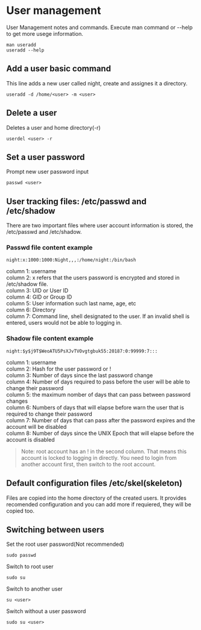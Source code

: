 # User management

User Management notes and commands. Execute man command or --help to get more usege information.

    man useradd
    useradd --help

## Add a user basic command

This line adds a new user called night, create and assignes it a directory.

    useradd -d /home/<user> -m <user>

## Delete a user

Deletes a user and home directory(-r)

    userdel <user> -r

## Set a user password

Prompt new user password input

    passwd <user>

## User tracking files: /etc/passwd and /etc/shadow

There are two important files where user account information is stored, the /etc/passwd and /etc/shadow.

### Passwd file content example

    night:x:1000:1000:Night,,,:/home/night:/bin/bash

column 1: username  
column 2: x refers that the users password is encrypted and stored in /etc/shadow file.  
column 3: UID or User ID  
column 4: GID or Group ID  
column 5: User information such last name, age, etc  
column 6: Directory  
column 7: Command line, shell designated to the user. If an invalid shell is entered, users would not be able to logging in.

### Shadow file content example

    night:$y$j9T$WeoATU5PsXJvTVOvgtgbuk55:20187:0:99999:7:::

column 1: username  
column 2: Hash for the user password or !  
column 3: Number of days since the last password change  
column 4: Number of days required to pass before the user will be able to change their password  
column 5: the maximum nomber of days that can pass between password changes  
column 6: Numbers of days that will elapse before warn the user that is required to change their password  
column 7: Number of days that can pass after the password expires and the account will be disabled  
column 8: Number of days since the UNIX Epoch that 
will elapse before the account is disabled  

> Note: root account has an ! in the second column. That means this account is locked to logging in directly. You need to login from another account first, then switch to the root account.

## Default configuration files /etc/skel(skeleton)

Files are copied into the home directory of the created users. It provides recomended configuration and you can add more if requiered, they will be copied too.  

## Switching between users

Set the root user password(Not recommended)

    sudo passwd

Switch to root user

    sudo su

Switch to another user

    su <user>

Switch without a user password

    sudo su <user>

